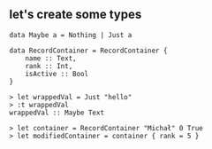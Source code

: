 ##  let's create some types

    data Maybe a = Nothing | Just a

    data RecordContainer = RecordContainer {
        name :: Text,
        rank :: Int,
        isActive :: Bool
    }

    > let wrappedVal = Just "hello"
    > :t wrappedVal
    wrappedVal :: Maybe Text

    > let container = RecordContainer "Michał" 0 True
    > let modifiedContainer = container { rank = 5 }
